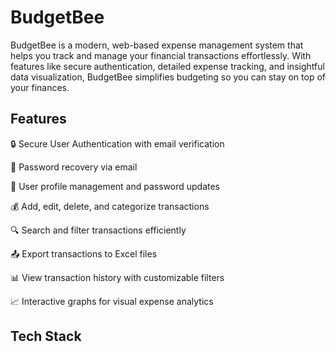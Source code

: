  # BudgetBee
 BudgetBee is a modern, web-based expense management system that helps you track and manage your financial transactions effortlessly. With features like secure authentication, detailed expense tracking, and insightful data visualization, BudgetBee simplifies budgeting so you can stay on top of your finances.

 ## Features

🔒 Secure User Authentication with email verification

📧 Password recovery via email

📝 User profile management and password updates

💰 Add, edit, delete, and categorize transactions

🔍 Search and filter transactions efficiently

📤 Export transactions to Excel files

📊 View transaction history with customizable filters

📈 Interactive graphs for visual expense analytics

## Tech Stack


